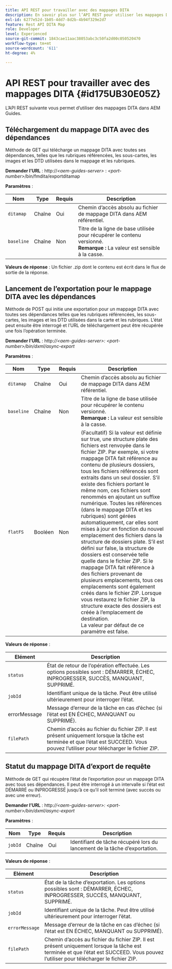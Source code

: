 ```yaml
---
title: API REST pour travailler avec des mappages DITA
description: En savoir plus sur l’API REST pour utiliser les mappages DITA
exl-id: 6277e52d-1b05-4dd7-8d2b-4b94f329e2d7
feature: Rest API DITA Map
role: Developer
level: Experienced
source-git-commit: 1843cae11aac38053abc3c50fa2d00c050520470
workflow-type: tm+mt
source-wordcount: '611'
ht-degree: 4%

---
```


# API REST pour travailler avec des mappages DITA {#id175UB30E05Z}

L’API REST suivante vous permet d’utiliser des mappages DITA dans AEM Guides.

## Téléchargement du mappage DITA avec des dépendances

Méthode de GET qui télécharge un mappage DITA avec toutes ses dépendances, telles que les rubriques référencées, les sous-cartes, les images et les DTD utilisées dans le mappage et les rubriques.

**Demander l’URL** :
http://*&lt;aem-guides-server\>* : *&lt;port-number\>*/bin/fmdita/exportditamap

**Paramètres** :

| Nom | Type | Requis | Description |
|----|----|--------|-----------|
| `ditamap` | Chaîne | Oui | Chemin d’accès absolu au fichier de mappage DITA dans AEM référentiel. |
| `baseline` | Chaîne | Non | Titre de la ligne de base utilisée pour récupérer le contenu versionné. <br> **Remarque :** La valeur est sensible à la casse. |

**Valeurs de réponse** :
Un fichier .zip dont le contenu est écrit dans le flux de sortie de la réponse.

## Lancement de l’exportation pour le mappage DITA avec les dépendances

Méthode de POST qui initie une exportation pour un mappage DITA avec toutes ses dépendances telles que les rubriques référencées, les sous-cartes, les images et les DTD utilisées dans la carte et les rubriques. L’état peut ensuite être interrogé et l’URL de téléchargement peut être récupérée une fois l’opération terminée.

**Demander l’URL** :
http:*//&lt;aem-guides-server\>: &lt;port-number\>/bin/dxml/async-export*

**Paramètres** :

| Nom | Type | Requis | Description |
|----|----|--------|-----------|
| `ditamap` | Chaîne | Oui | Chemin d’accès absolu au fichier de mappage DITA dans AEM référentiel. |
| `baseline` | Chaîne | Non | Titre de la ligne de base utilisée pour récupérer le contenu versionné. <br> **Remarque :** La valeur est sensible à la casse. |
| `flatFS` | Booléen | Non | \(Facultatif\) Si la valeur est définie sur true, une structure plate des fichiers est renvoyée dans le fichier ZIP. Par exemple, si votre mappage DITA fait référence au contenu de plusieurs dossiers, tous les fichiers référencés sont extraits dans un seul dossier. S’il existe des fichiers portant le même nom, ces fichiers sont renommés en ajoutant un suffixe numérique. Toutes les références \(dans le mappage DITA et les rubriques\) sont gérées automatiquement, car elles sont mises à jour en fonction du nouvel emplacement des fichiers dans la structure de dossiers plate. S’il est défini sur false, la structure de dossiers est conservée telle quelle dans le fichier ZIP. Si le mappage DITA fait référence à des fichiers provenant de plusieurs emplacements, tous ces emplacements sont également créés dans le fichier ZIP. Lorsque vous restaurez le fichier ZIP, la structure exacte des dossiers est créée à l’emplacement de destination. <br> La valeur par défaut de ce paramètre est false. |

**Valeurs de réponse** :

| Elément | Description |
|-------|-----------|
| `status` | État de retour de l’opération effectuée. Les options possibles sont : DÉMARRER, ÉCHEC, INPROGRESSER, SUCCÈS, MANQUANT, SUPPRIMÉ. |
| `jobId` | Identifiant unique de la tâche. Peut être utilisé ultérieurement pour interroger l’état. |
| errorMessage | Message d’erreur de la tâche en cas d’échec \(si l’état est EN ÉCHEC, MANQUANT ou SUPPRIMÉ\). |
| `filePath` | Chemin d’accès au fichier du fichier ZIP. Il est présent uniquement lorsque la tâche est terminée et que l’état est SUCCEED. Vous pouvez l’utiliser pour télécharger le fichier ZIP. |

## Statut du mappage DITA d’export de requête

Méthode de GET qui récupère l’état de l’exportation pour un mappage DITA avec tous ses dépendances. Il peut être interrogé à un intervalle si l’état est DÉMARRÉ ou INPROGRESSÉ jusqu’à ce qu’il soit terminé \(avec succès ou avec une erreur\).

**Demander l’URL** :
http:*//&lt;aem-guides-server\>: &lt;port-number\>/bin/dxml/async-export*

**Paramètres** :

| Nom | Type | Requis | Description |
|----|----|--------|-----------|
| `jobId` | Chaîne | Oui | Identifiant de tâche récupéré lors du lancement de la tâche d’exportation. |

**Valeurs de réponse** :

| Elément | Description |
|-------|-----------|
| `status` | État de la tâche d’exportation. Les options possibles sont : DÉMARRER, ÉCHEC, INPROGRESSER, SUCCÈS, MANQUANT, SUPPRIMÉ. |
| `jobId` | Identifiant unique de la tâche. Peut être utilisé ultérieurement pour interroger l’état. |
| `errorMessage` | Message d’erreur de la tâche en cas d’échec \(si l’état est EN ÉCHEC, MANQUANT ou SUPPRIMÉ\). |
| `filePath` | Chemin d’accès au fichier du fichier ZIP. Il est présent uniquement lorsque la tâche est terminée et que l’état est SUCCEED. Vous pouvez l’utiliser pour télécharger le fichier ZIP. |
